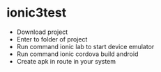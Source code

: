 # ionic3test

  * Download project
  * Enter to folder of project
  * Run command ionic lab to start device emulator
  * Run command ionic cordova build android
  * Create apk in route in your system
